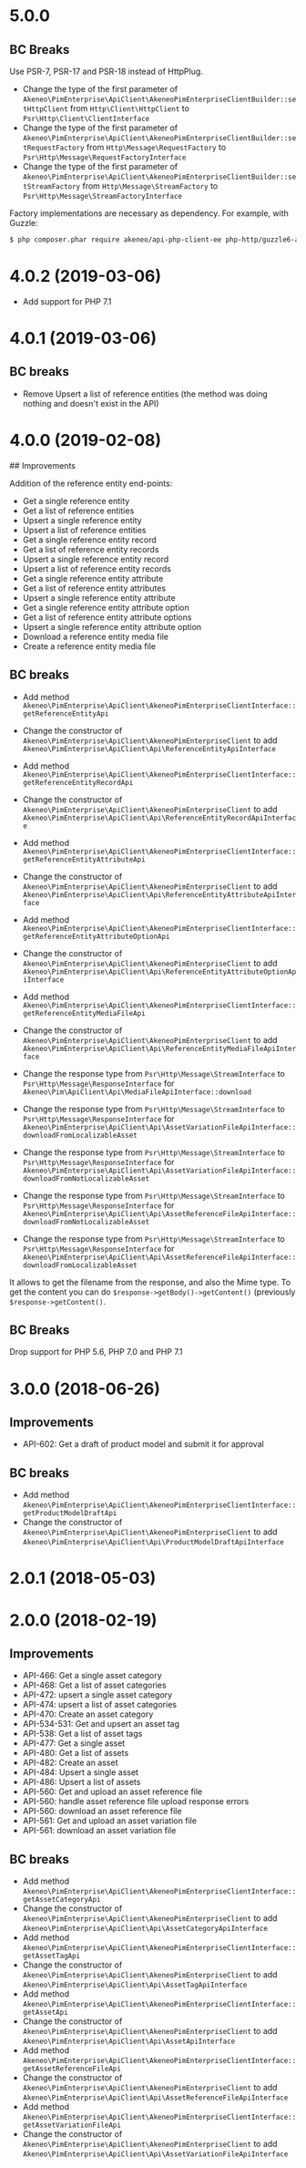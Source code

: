 # 5.0.0

## BC Breaks

Use PSR-7, PSR-17 and PSR-18 instead of HttpPlug.

- Change the type of the first parameter of `Akeneo\PimEnterprise\ApiClient\AkeneoPimEnterpriseClientBuilder::setHttpClient` from `Http\Client\HttpClient` to `Psr\Http\Client\ClientInterface`
- Change the type of the first parameter of `Akeneo\PimEnterprise\ApiClient\AkeneoPimEnterpriseClientBuilder::setRequestFactory` from `Http\Message\RequestFactory` to `Psr\Http\Message\RequestFactoryInterface`
- Change the type of the first parameter of `Akeneo\PimEnterprise\ApiClient\AkeneoPimEnterpriseClientBuilder::setStreamFactory` from `Http\Message\StreamFactory` to `Psr\Http\Message\StreamFactoryInterface`

Factory implementations are necessary as dependency.
For example, with Guzzle:

```bash
$ php composer.phar require akeneo/api-php-client-ee php-http/guzzle6-adapter:^2.0 http-interop/http-factory-guzzle:^1.0
```

# 4.0.2 (2019-03-06)

- Add support for PHP 7.1

# 4.0.1 (2019-03-06)

## BC breaks

- Remove Upsert a list of reference entities (the method was doing nothing and doesn't exist in the API)

# 4.0.0 (2019-02-08)

## Improvements

Addition of the reference entity end-points:

- Get a single reference entity
- Get a list of reference entities
- Upsert a single reference entity
- Upsert a list of reference entities
- Get a single reference entity record
- Get a list of reference entity records
- Upsert a single reference entity record
- Upsert a list of reference entity records
- Get a single reference entity attribute
- Get a list of reference entity attributes
- Upsert a single reference entity attribute
- Get a single reference entity attribute option
- Get a list of reference entity attribute options
- Upsert a single reference entity attribute option
- Download a reference entity media file
- Create a reference entity media file

## BC breaks
 
- Add method `Akeneo\PimEnterprise\ApiClient\AkeneoPimEnterpriseClientInterface::getReferenceEntityApi`
- Change the constructor of `Akeneo\PimEnterprise\ApiClient\AkeneoPimEnterpriseClient` to add `Akeneo\PimEnterprise\ApiClient\Api\ReferenceEntityApiInterface`
- Add method `Akeneo\PimEnterprise\ApiClient\AkeneoPimEnterpriseClientInterface::getReferenceEntityRecordApi`
- Change the constructor of `Akeneo\PimEnterprise\ApiClient\AkeneoPimEnterpriseClient` to add `Akeneo\PimEnterprise\ApiClient\Api\ReferenceEntityRecordApiInterface`
- Add method `Akeneo\PimEnterprise\ApiClient\AkeneoPimEnterpriseClientInterface::getReferenceEntityAttributeApi`
- Change the constructor of `Akeneo\PimEnterprise\ApiClient\AkeneoPimEnterpriseClient` to add `Akeneo\PimEnterprise\ApiClient\Api\ReferenceEntityAttributeApiInterface`
- Add method `Akeneo\PimEnterprise\ApiClient\AkeneoPimEnterpriseClientInterface::getReferenceEntityAttributeOptionApi`
- Change the constructor of `Akeneo\PimEnterprise\ApiClient\AkeneoPimEnterpriseClient` to add `Akeneo\PimEnterprise\ApiClient\Api\ReferenceEntityAttributeOptionApiInterface`
- Add method `Akeneo\PimEnterprise\ApiClient\AkeneoPimEnterpriseClientInterface::getReferenceEntityMediaFileApi`
- Change the constructor of `Akeneo\PimEnterprise\ApiClient\AkeneoPimEnterpriseClient` to add `Akeneo\PimEnterprise\ApiClient\Api\ReferenceEntityMediaFileApiInterface`

- Change the response type from `Psr\Http\Message\StreamInterface` to `Psr\Http\Message\ResponseInterface` for `Akeneo\Pim\ApiClient\Api\MediaFileApiInterface::download`
- Change the response type from `Psr\Http\Message\StreamInterface` to `Psr\Http\Message\ResponseInterface` for `Akeneo\PimEnterprise\ApiClient\Api\AssetVariationFileApiInterface::downloadFromLocalizableAsset`
- Change the response type from `Psr\Http\Message\StreamInterface` to `Psr\Http\Message\ResponseInterface` for `Akeneo\PimEnterprise\ApiClient\Api\AssetVariationFileApiInterface::downloadFromNotLocalizableAsset`
- Change the response type from `Psr\Http\Message\StreamInterface` to `Psr\Http\Message\ResponseInterface` for `Akeneo\PimEnterprise\ApiClient\Api\AssetReferenceFileApiInterface::downloadFromNotLocalizableAsset`
- Change the response type from `Psr\Http\Message\StreamInterface` to `Psr\Http\Message\ResponseInterface` for `Akeneo\PimEnterprise\ApiClient\Api\AssetReferenceFileApiInterface::downloadFromLocalizableAsset`

It allows to get the filename from the response, and also the Mime type.
To get the content you can do `$response->getBody()->getContent()` (previously `$response->getContent()`.

## BC Breaks

Drop support for PHP 5.6, PHP 7.0 and PHP 7.1

# 3.0.0 (2018-06-26)

## Improvements

- API-602: Get a draft of product model and submit it for approval

## BC breaks

- Add method `Akeneo\PimEnterprise\ApiClient\AkeneoPimEnterpriseClientInterface::getProductModelDraftApi`
- Change the constructor of `Akeneo\PimEnterprise\ApiClient\AkeneoPimEnterpriseClient` to add `Akeneo\PimEnterprise\ApiClient\Api\ProductModelDraftApiInterface`

# 2.0.1 (2018-05-03)

# 2.0.0 (2018-02-19)

## Improvements

- API-466: Get a single asset category
- API-468: Get a list of asset categories
- API-472: upsert a single asset category
- API-474: upsert a list of asset categories
- API-470: Create an asset category
- API-534-531: Get and upsert an asset tag
- API-538: Get a list of asset tags
- API-477: Get a single asset
- API-480: Get a list of assets
- API-482: Create an asset
- API-484: Upsert a single asset
- API-486: Upsert a list of assets
- API-560: Get and upload an asset reference file
- API-560: handle asset reference file upload response errors
- API-560: download an asset reference file
- API-561: Get and upload an asset variation file
- API-561: download an asset variation file

## BC breaks

- Add method `Akeneo\PimEnterprise\ApiClient\AkeneoPimEnterpriseClientInterface::getAssetCategoryApi`
- Change the constructor of `Akeneo\PimEnterprise\ApiClient\AkeneoPimEnterpriseClient` to add `Akeneo\PimEnterprise\ApiClient\Api\AssetCategoryApiInterface`
- Add method `Akeneo\PimEnterprise\ApiClient\AkeneoPimEnterpriseClientInterface::getAssetTagApi`
- Change the constructor of `Akeneo\PimEnterprise\ApiClient\AkeneoPimEnterpriseClient` to add `Akeneo\PimEnterprise\ApiClient\Api\AssetTagApiInterface`
- Add method `Akeneo\PimEnterprise\ApiClient\AkeneoPimEnterpriseClientInterface::getAssetApi`
- Change the constructor of `Akeneo\PimEnterprise\ApiClient\AkeneoPimEnterpriseClient` to add `Akeneo\PimEnterprise\ApiClient\Api\AssetApiInterface`
- Add method `Akeneo\PimEnterprise\ApiClient\AkeneoPimEnterpriseClientInterface::getAssetReferenceFileApi`
- Change the constructor of `Akeneo\PimEnterprise\ApiClient\AkeneoPimEnterpriseClient` to add `Akeneo\PimEnterprise\ApiClient\Api\AssetReferenceFileApiInterface`
- Add method `Akeneo\PimEnterprise\ApiClient\AkeneoPimEnterpriseClientInterface::getAssetVariationFileApi`
- Change the constructor of `Akeneo\PimEnterprise\ApiClient\AkeneoPimEnterpriseClient` to add `Akeneo\PimEnterprise\ApiClient\Api\AssetVariationFileApiInterface`
